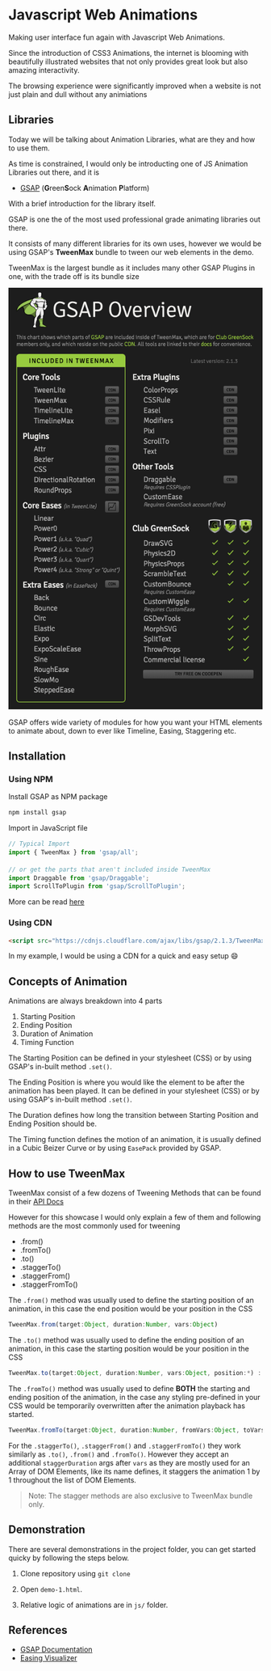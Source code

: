 # Javascript Web Animations

Making user interface fun again with Javascript Web Animations.

Since the introduction of CSS3 Animations, the internet is blooming with beautifully illustrated websites that not only provides great look but also amazing interactivity.

The browsing experience were significantly improved when a website is not just plain and dull without any animiations

## Libraries

Today we will be talking about Animation Libraries, what are they and how to use them.

As time is constrained, I would only be introducting one of JS Animation Libraries out there, and it is

- [GSAP](https://greensock.com/gsap) (**G**reen**S**ock **A**nimation **P**latform)

With a brief introduction for the library itself.

GSAP is one the of the most used professional grade animating libraries out there.

It consists of many different libraries for its own uses, however we would be using GSAP's **TweenMax** bundle to tween our web elements in the demo.

TweenMax is the largest bundle as it includes many other GSAP Plugins in one, with the trade off is its bundle size

![TweenMax](/img/gsap.png)

GSAP offers wide variety of modules for how you want your HTML elements to animate about, down to ever like Timeline, Easing, Staggering etc.

## Installation

### Using NPM

Install GSAP as NPM package

```bash
npm install gsap
```

Import in JavaScript file

```javascript
// Typical Import
import { TweenMax } from 'gsap/all';

// or get the parts that aren't included inside TweenMax
import Draggable from 'gsap/Draggable';
import ScrollToPlugin from 'gsap/ScrollToPlugin';
```

More can be read [here](https://github.com/greensock/GreenSock-JS)

### Using CDN

```html
<script src="https://cdnjs.cloudflare.com/ajax/libs/gsap/2.1.3/TweenMax.min.js"></script>
```

In my example, I would be using a CDN for a quick and easy setup 😄

## Concepts of Animation

Animations are always breakdown into 4 parts

1. Starting Position
2. Ending Position
3. Duration of Animation
4. Timing Function

The Starting Position can be defined in your stylesheet (CSS) or by using GSAP's in-built method `.set()`.

The Ending Position is where you would like the element to be after the animation has been played.
It can be defined in your stylesheet (CSS) or by using GSAP's in-built method `.set()`.

The Duration defines how long the transition between Starting Position and Ending Position should be.

The Timing function defines the motion of an animation, it is usually defined in a Cubic Beizer Curve or by using `EasePack` provided by GSAP.

## How to use TweenMax

TweenMax consist of a few dozens of Tweening Methods that can be found in their [API Docs](https://greensock.com/tweenmax)

However for this showcase I would only explain a few of them and following methods are the most commonly used for tweening

- .from()
- .fromTo()
- .to()
- .staggerTo()
- .staggerFrom()
- .staggerFromTo()

The `.from()` method was usually used to define the starting position of an animation, in this case the end position would be your position in the CSS

```typescript
TweenMax.from(target:Object, duration:Number, vars:Object)
```

The `.to()` method was usually used to define the ending position of an animation, in this case the starting position would be your position in the CSS

```typescript
TweenMax.to(target:Object, duration:Number, vars:Object, position:*) :
```

The `.fromTo()` method was usually used to define **BOTH** the starting and ending position of the animation, in the case any styling pre-defined in your CSS would be temporarily overwritten after the animation playback has started.

```typescript
TweenMax.fromTo(target:Object, duration:Number, fromVars:Object, toVars:Object, position:*)
```

For the `.staggerTo()`, `.staggerFrom()` and `.staggerFromTo()` they work similarly as `.to()`, `.from()` and `.fromTo()`.
However they accept an additional `staggerDuration` args after `vars` as they are mostly used for an Array of DOM Elements, like its name defines, it staggers the animation 1 by 1 throughout the list of DOM Elements.

> Note: The stagger methods are also exclusive to TweenMax bundle only.

## Demonstration

There are several demonstrations in the project folder, you can get started quicky by following the steps below.

1. Clone repository using `git clone`

2. Open `demo-1.html`.

3. Relative logic of animations are in `js/` folder.

## References

- [GSAP Documentation](https://greensock.com/docs)
- [Easing Visualizer](https://greensock.com/ease-visualizer)
